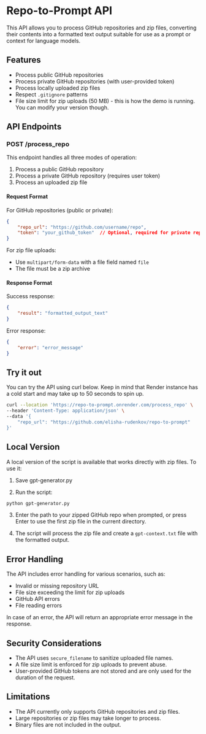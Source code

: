 # Repo-to-Prompt API

This API allows you to process GitHub repositories and zip files, converting their contents into a formatted text output suitable for use as a prompt or context for language models.

## Features

- Process public GitHub repositories
- Process private GitHub repositories (with user-provided token)
- Process locally uploaded zip files
- Respect `.gitignore` patterns
- File size limit for zip uploads (50 MB) - this is how the demo is running. You can modify your version though. 

## API Endpoints

### POST /process_repo

This endpoint handles all three modes of operation:

1. Process a public GitHub repository
2. Process a private GitHub repository (requires user token)
3. Process an uploaded zip file

#### Request Format

For GitHub repositories (public or private):

```json
{
    "repo_url": "https://github.com/username/repo",
    "token": "your_github_token"  // Optional, required for private repos
}
```

For zip file uploads:

- Use `multipart/form-data` with a file field named `file`
- The file must be a zip archive

#### Response Format

Success response:

```json
{
    "result": "formatted_output_text"
}
```

Error response:

```json
{
    "error": "error_message"
}
```

## Try it out

You can try the API using curl below. Keep in mind that Render instance has a cold start and may take up to 50 seconds to spin up.

```bash
curl --location 'https://repo-to-prompt.onrender.com/process_repo' \
--header 'Content-Type: application/json' \
--data '{
    "repo_url": "https://github.com/elisha-rudenkov/repo-to-prompt"
}'
```

## Local Version

A local version of the script is available that works directly with zip files. To use it:

1. Save gpt-generator.py

2. Run the script:

```bash
python gpt-generator.py
```

3. Enter the path to your zipped GitHub repo when prompted, or press Enter to use the first zip file in the current directory.

4. The script will process the zip file and create a `gpt-context.txt` file with the formatted output.

## Error Handling

The API includes error handling for various scenarios, such as:

- Invalid or missing repository URL
- File size exceeding the limit for zip uploads
- GitHub API errors
- File reading errors

In case of an error, the API will return an appropriate error message in the response.

## Security Considerations

- The API uses `secure_filename` to sanitize uploaded file names.
- A file size limit is enforced for zip uploads to prevent abuse.
- User-provided GitHub tokens are not stored and are only used for the duration of the request.

## Limitations

- The API currently only supports GitHub repositories and zip files.
- Large repositories or zip files may take longer to process.
- Binary files are not included in the output.
